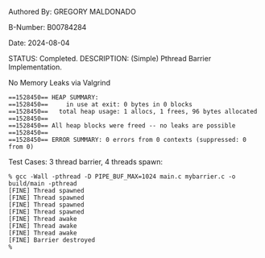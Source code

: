 Authored By: GREGORY MALDONADO

B-Number:    B00784284

Date:        2024-08-04

STATUS: Completed.
DESCRIPTION: (Simple) Pthread Barrier Implementation.

No Memory Leaks via Valgrind
```
==1528450== HEAP SUMMARY:
==1528450==     in use at exit: 0 bytes in 0 blocks
==1528450==   total heap usage: 1 allocs, 1 frees, 96 bytes allocated
==1528450== 
==1528450== All heap blocks were freed -- no leaks are possible
==1528450== 
==1528450== ERROR SUMMARY: 0 errors from 0 contexts (suppressed: 0 from 0)
```

Test Cases:
3 thread barrier, 4 threads spawn:
```
% gcc -Wall -pthread -D PIPE_BUF_MAX=1024 main.c mybarrier.c -o build/main -pthread
[FINE] Thread spawned
[FINE] Thread spawned
[FINE] Thread spawned
[FINE] Thread spawned
[FINE] Thread awake
[FINE] Thread awake
[FINE] Thread awake
[FINE] Barrier destroyed
%